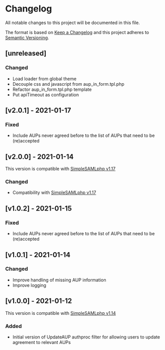 # Changelog

All notable changes to this project will be documented in this file.

The format is based on [Keep a Changelog](https://keepachangelog.com/en/1.0.0/)
and this project adheres to [Semantic Versioning](https://semver.org/spec/v2.0.0.html).

## [unreleased]

### Changed

- Load loader from global theme
- Decouple css and javascript from aup_in_form.tpl.php
- Refactor aup_in_form.tpl.php template
- Put apiTimeout as configuration

## [v2.0.1] - 2021-01-17

### Fixed

- Include AUPs never agreed before to the list of AUPs that need to be (re)accepted

## [v2.0.0] - 2021-01-14

This version is compatible with [SimpleSAMLphp v1.17](https://simplesamlphp.org/docs/1.17/simplesamlphp-changelog)

### Changed

- Compatibility with [SimpleSAMLphp v1.17](https://simplesamlphp.org/docs/1.17/simplesamlphp-changelog)

## [v1.0.2] - 2021-01-15

### Fixed

- Include AUPs never agreed before to the list of AUPs that need to be (re)accepted

## [v1.0.1] - 2021-01-14

### Changed

- Improve handling of missing AUP information
- Improve logging

## [v1.0.0] - 2021-01-12

This version is compatible with [SimpleSAMLphp v1.14](https://simplesamlphp.org/docs/1.14/simplesamlphp-changelog)

### Added

- Initial version of UpdateAUP authproc filter for allowing users to update agreement to relevant AUPs
